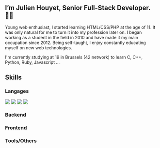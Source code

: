## I’m Julien Houyet, Senior Full-Stack Developer. 🥷🏻

Young web enthusiast, I started learning HTML/CSS/PHP at the age of 11. It was only natural for me to turn it into my profession later on. I began working as a student in the field in 2010 and have made it my main occupation since 2012. Being self-taught, I enjoy constantly educating myself on new web technologies. 

I'm currently studying at 19 in Brussels (42 network) to learn C, C++, Python, Ruby, Javascript ...

## Skills

### Langages

<img src="https://img.shields.io/badge/GNU%20Bash-4EAA25.svg?style=for-the-badge&logo=GNU-Bash&logoColor=white"> <img src="https://img.shields.io/badge/C-A8B9CC.svg?style=for-the-badge&logo=C&logoColor=black"> <img src="https://img.shields.io/badge/PHP-777BB4.svg?style=for-the-badge&logo=PHP&logoColor=white"> <img src="https://img.shields.io/badge/JavaScript-F7DF1E.svg?style=for-the-badge&logo=JavaScript&logoColor=black">

### Backend

### Frontend

### Tools/Others

<!--
**julienhouyet/julienhouyet** is a ✨ _special_ ✨ repository because its `README.md` (this file) appears on your GitHub profile.

Here are some ideas to get you started:

- 🔭 I’m currently working on ...
- 🌱 I’m currently learning ...
- 👯 I’m looking to collaborate on ...
- 🤔 I’m looking for help with ...
- 💬 Ask me about ...
- 📫 How to reach me: ...
- 😄 Pronouns: ...
- ⚡ Fun fact: ...
-->
